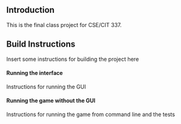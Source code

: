 ## Introduction
This is the final class project for CSE/CIT 337.

## Build Instructions
Insert some instructions for building the project here

#### Running the interface
Instructions for running the GUI

#### Running the game without the GUI
Instructions for running the game from command line and the tests